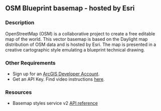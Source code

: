 ## OSM Blueprint basemap - hosted by Esri

### Description

OpenStreetMap (OSM) is a collaborative project to create a free editable map of the world. This vector basemap is based on the Daylight map distribution of OSM data and is hosted by Esri. The map is presented in a creative cartographic style emulating a blueprint technical drawing.

### Other Requirements

- Sign up for an [ArcGIS Developer Account](https://developers.arcgis.com/sign-up/).
- Get an API Key. Find video instructions [here](https://www.youtube.com/watch?v=StVncn6DLzc.).

### Resources

- Basemap styles service v2 [API reference](https://developers.arcgis.com/rest/basemap-styles/)
